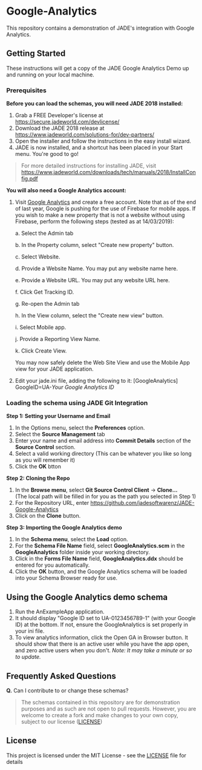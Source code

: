 # Google-Analytics
This repository contains a demonstration of JADE's integration with Google Analytics.

## Getting Started
These instructions will get a copy of the JADE Google Analytics Demo up and running on your local machine.

### Prerequisites

**Before you can load the schemas, you will need JADE 2018 installed:**

1. Grab a FREE Developer's license at https://secure.jadeworld.com/devlicense/
2. Download the JADE 2018 release at https://www.jadeworld.com/solutions-for/dev-partners/ 
3. Open the installer and follow the instructions in the easy install wizard.
4. JADE is now installed, and a shortcut has been placed in your Start menu. You're good to go!

> For more detailed instructions for installing JADE, visit https://www.jadeworld.com/downloads/tech/manuals/2018/InstallConfig.pdf

**You will also need a Google Analytics account:**

1. Visit <a href="https://www.google.com/analytics/">Google Analytics</a> and create a free account.
Note that as of the end of last year, Google is pushing for the use of Firebase for mobile apps. If you wish to make a new property that is not a website without using Firebase, perform the following steps (tested as at 14/03/2019):


    a. Select the Admin tab

    b. In the Property column, select "Create new property" button.

    c. Select Website.

    d. Provide a Website Name. You may put any website name here.

    e. Provide a Website URL. You may put any website URL here.

    f. Click Get Tracking ID.

    g. Re-open the Admin tab

    h. In the View column, select the "Create new view" button.

    i. Select Mobile app.

    j. Provide a Reporting View Name.

    k. Click Create View.

    You may now safely delete the Web Site View and use the Mobile App view for your JADE application.


2. Edit your jade.ini file, adding the following to it:
[GoogleAnalytics]
GoogleID=UA-*Your Google Analytics ID*

### Loading the schema using JADE Git Integration

**Step 1: Setting your Username and Email**

1. In the Options menu, select the **Preferences** option.
2. Select the **Source Management** tab
3. Enter your name and email address into **Commit Details** section of the **Source Control** section.
4. Select a valid working directory (This can be whatever you like so long as you will remember it)
5. Click the **OK** btton

**Step 2: Cloning the Repo**

1. In the **Browse menu**, select **Git Source Control Client** -> **Clone…**  
(The local path will be filled in for you as the path you selected in Step 1)
2. For the Repository URL, enter https://github.com/jadesoftwarenz/JADE-Google-Analytics
3. Click on the **Clone** button.

**Step 3: Importing the Google Analytics demo**

1. In the **Schema menu**, select the **Load** option.
2. For the **Schema File Name** field, select **GoogleAnalytics.scm** in the **GoogleAnalytics** folder inside your working directory.
3. Click in the **Forms File Name** field, **GoogleAnalytics.ddx** should be entered for you automatically.
4. Click the **OK** button, and the Google Analytics schema will be loaded into your Schema Browser ready for use.

## Using the Google Analytics demo schema
1. Run the AnExampleApp application.
2. It should display "Google ID set to UA-0123456789-1" (with your Google ID) at the bottom. If not, ensure the GoogleAnalytics is set properly in your ini file.
3. To view analytics information, click the Open GA in Browser button. It should show that there is an active user while you have the app open, and zero active users when you don't. *Note: It may take a minute or so to update.*

## Frequently Asked Questions
**Q.** Can I contribute to or change these schemas?
> The schemas contained in this repository are for demonstration purposes and as such are not open to pull requests. However, you are welcome to create a fork and make changes to your own copy, subject to our license ([LICENSE](LICENSE))

## License

This project is licensed under the MIT License - see the [LICENSE](LICENSE) file for details
